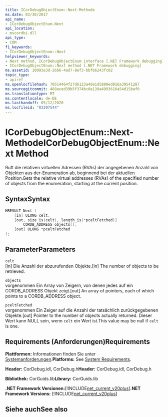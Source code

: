 ```yaml
---
title: ICorDebugObjectEnum::Next-Methode
ms.date: 03/30/2017
api_name:
- ICorDebugObjectEnum.Next
api_location:
- mscordbi.dll
api_type:
- COM
f1_keywords:
- ICorDebugObjectEnum::Next
helpviewer_keywords:
- Next method, ICorDebugObjectEnum interface [.NET Framework debugging]
- ICorDebugObjectEnum::Next method [.NET Framework debugging]
ms.assetid: 10093e3d-26b6-4ad7-8ef3-bbf66243fc02
topic_type:
- apiref
ms.openlocfilehash: 70514464f27d6123a4de1d5800ed016a39541287
ms.sourcegitcommit: 488aced39b5f374bc0a139a4993616a54d15baf0
ms.translationtype: MT
ms.contentlocale: de-DE
ms.lasthandoff: 05/12/2020
ms.locfileid: "83207544"
---
```

# <a name="icordebugobjectenumnext-method"></a><span data-ttu-id="2e515-102">ICorDebugObjectEnum::Next-Methode</span><span class="sxs-lookup"><span data-stu-id="2e515-102">ICorDebugObjectEnum::Next Method</span></span>
<span data-ttu-id="2e515-103">Ruft die relativen virtuellen Adressen (RVAs) der angegebenen Anzahl von Objekten aus der-Enumeration ab, beginnend bei der aktuellen Position.</span><span class="sxs-lookup"><span data-stu-id="2e515-103">Gets the relative virtual addresses (RVAs) of the specified number of objects from the enumeration, starting at the current position.</span></span>  
  
## <a name="syntax"></a><span data-ttu-id="2e515-104">Syntax</span><span class="sxs-lookup"><span data-stu-id="2e515-104">Syntax</span></span>  
  
```cpp  
HRESULT Next (  
    [in] ULONG celt,  
    [out, size_is(celt), length_is(*pceltFetched)]
        CORDB_ADDRESS objects[],  
    [out] ULONG *pceltFetched  
);  
```  
  
## <a name="parameters"></a><span data-ttu-id="2e515-105">Parameter</span><span class="sxs-lookup"><span data-stu-id="2e515-105">Parameters</span></span>  
 `celt`  
 <span data-ttu-id="2e515-106">[in] Die Anzahl der abzurufenden Objekte.</span><span class="sxs-lookup"><span data-stu-id="2e515-106">[in] The number of objects to be retrieved.</span></span>  
  
 `objects`  
 <span data-ttu-id="2e515-107">vorgenommen Ein Array von Zeigern, von denen jedes auf ein CORDB_ADDRESS Objekt zeigt.</span><span class="sxs-lookup"><span data-stu-id="2e515-107">[out] An array of pointers, each of which points to a CORDB_ADDRESS object.</span></span>  
  
 `pceltFetched`  
 <span data-ttu-id="2e515-108">vorgenommen Ein Zeiger auf die Anzahl der tatsächlich zurückgegebenen Objekte.</span><span class="sxs-lookup"><span data-stu-id="2e515-108">[out] Pointer to the number of objects actually returned.</span></span> <span data-ttu-id="2e515-109">Dieser Wert kann NULL sein, wenn `celt` ein Wert ist.</span><span class="sxs-lookup"><span data-stu-id="2e515-109">This value may be null if `celt` is one.</span></span>  
  
## <a name="requirements"></a><span data-ttu-id="2e515-110">Requirements (Anforderungen)</span><span class="sxs-lookup"><span data-stu-id="2e515-110">Requirements</span></span>  
 <span data-ttu-id="2e515-111">**Plattformen:** Informationen finden Sie unter [Systemanforderungen](../../get-started/system-requirements.md).</span><span class="sxs-lookup"><span data-stu-id="2e515-111">**Platforms:** See [System Requirements](../../get-started/system-requirements.md).</span></span>  
  
 <span data-ttu-id="2e515-112">**Header:** CorDebug.idl, CorDebug.h</span><span class="sxs-lookup"><span data-stu-id="2e515-112">**Header:** CorDebug.idl, CorDebug.h</span></span>  
  
 <span data-ttu-id="2e515-113">**Bibliothek:** CorGuids.lib</span><span class="sxs-lookup"><span data-stu-id="2e515-113">**Library:** CorGuids.lib</span></span>  
  
 <span data-ttu-id="2e515-114">**.NET Framework Versionen:**[!INCLUDE[net_current_v20plus](../../../../includes/net-current-v20plus-md.md)]</span><span class="sxs-lookup"><span data-stu-id="2e515-114">**.NET Framework Versions:** [!INCLUDE[net_current_v20plus](../../../../includes/net-current-v20plus-md.md)]</span></span>  
  
## <a name="see-also"></a><span data-ttu-id="2e515-115">Siehe auch</span><span class="sxs-lookup"><span data-stu-id="2e515-115">See also</span></span>
